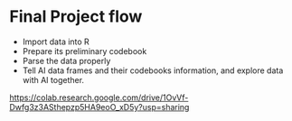 # Final Project flow

  - Import data into R
  - Prepare its preliminary codebook
  - Parse the data properly
  - Tell AI data frames and their codebooks information, and explore data with AI together.


<https://colab.research.google.com/drive/1OvVf-Dwfg3z3ASthepzp5HA9eoO_xD5y?usp=sharing>